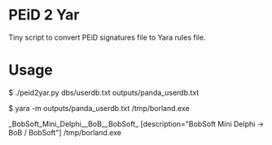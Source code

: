 # PEiD 2 Yar

Tiny script to convert PEiD signatures file to Yara rules file.

# Usage

$ ./peid2yar.py dbs/userdb.txt outputs/panda\_userdb.txt

$ yara -m outputs/panda\_userdb.txt /tmp/borland.exe

\_BobSoft\_Mini\_Delphi\_\_BoB\_\_BobSoft\_ [description="BobSoft Mini Delphi -> BoB / BobSoft"] /tmp/borland.exe
